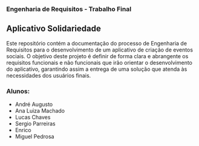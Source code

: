 ### Engenharia de Requisitos - Trabalho Final
## Aplicativo Solidariedade

Este repositório contém a documentação do processo de Engenharia de Requisitos para o desenvolvimento de um aplicativo de criação de eventos sociais. O objetivo deste projeto é definir de forma clara e abrangente os requisitos funcionais e não funcionais que irão orientar o desenvolvimento do aplicativo, garantindo assim a entrega de uma solução que atenda às necessidades dos usuários finais.

### Alunos:

- André Augusto
- Ana Luiza Machado
- Lucas Chaves
- Sergio Parreiras
- Enrico
- Miguel Pedrosa
